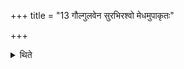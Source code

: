 +++
title = "13 गौल्गुलवेन सुरभिरश्वो मेधमुपाकृतः"

+++

<details><summary>थिते</summary>

गौल्गुलवेन सुरभिरश्वो मेधमुपाकृतः । देवाँ उपप्रेष्यन्वाजिन्वर्चोदा लोकजिद्भव । कासाम्बवेन सुरभिरश्वो मेधमुपाकृतः । देवाँ उपप्रेष्यन्वाजिन्वर्चोदा लोकजिद्भव । मौस्तकृतेन सुरभिरश्वो मेधमुपाकृतः । देवाँ उपप्रेष्यन्वाजिन्वर्चोदा लोकजिद्भवेत्येतैश्च प्रतिमन्त्रम् १३
</details>
